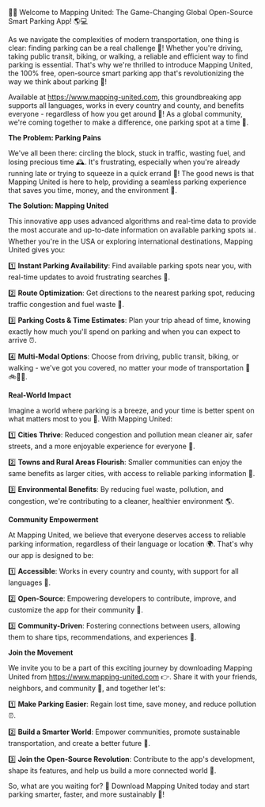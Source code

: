 🚗💨 Welcome to Mapping United: The Game-Changing Global Open-Source Smart Parking App! 🌎💻

As we navigate the complexities of modern transportation, one thing is clear: finding parking can be a real challenge 🤯! Whether you're driving, taking public transit, biking, or walking, a reliable and efficient way to find parking is essential. That's why we're thrilled to introduce Mapping United, the 100% free, open-source smart parking app that's revolutionizing the way we think about parking 🚀!

Available at https://www.mapping-united.com, this groundbreaking app supports all languages, works in every country and county, and benefits everyone - regardless of how you get around 🌟! As a global community, we're coming together to make a difference, one parking spot at a time 💪.

**The Problem: Parking Pains**

We've all been there: circling the block, stuck in traffic, wasting fuel, and losing precious time 🕰️. It's frustrating, especially when you're already running late or trying to squeeze in a quick errand 👀! The good news is that Mapping United is here to help, providing a seamless parking experience that saves you time, money, and the environment 🌿.

**The Solution: Mapping United**

This innovative app uses advanced algorithms and real-time data to provide the most accurate and up-to-date information on available parking spots 📊. Whether you're in the USA or exploring international destinations, Mapping United gives you:

1️⃣ **Instant Parking Availability**: Find available parking spots near you, with real-time updates to avoid frustrating searches 🔎.

2️⃣ **Route Optimization**: Get directions to the nearest parking spot, reducing traffic congestion and fuel waste 🚗.

3️⃣ **Parking Costs & Time Estimates**: Plan your trip ahead of time, knowing exactly how much you'll spend on parking and when you can expect to arrive ⏰.

4️⃣ **Multi-Modal Options**: Choose from driving, public transit, biking, or walking - we've got you covered, no matter your mode of transportation 🚌🚲🚶‍♀️.

**Real-World Impact**

Imagine a world where parking is a breeze, and your time is better spent on what matters most to you 💖. With Mapping United:

1️⃣ **Cities Thrive**: Reduced congestion and pollution mean cleaner air, safer streets, and a more enjoyable experience for everyone 🌆.

2️⃣ **Towns and Rural Areas Flourish**: Smaller communities can enjoy the same benefits as larger cities, with access to reliable parking information 💼.

3️⃣ **Environmental Benefits**: By reducing fuel waste, pollution, and congestion, we're contributing to a cleaner, healthier environment 🌎.

**Community Empowerment**

At Mapping United, we believe that everyone deserves access to reliable parking information, regardless of their language or location 🌍. That's why our app is designed to be:

1️⃣ **Accessible**: Works in every country and county, with support for all languages 💬.

2️⃣ **Open-Source**: Empowering developers to contribute, improve, and customize the app for their community 🤝.

3️⃣ **Community-Driven**: Fostering connections between users, allowing them to share tips, recommendations, and experiences 📱.

**Join the Movement**

We invite you to be a part of this exciting journey by downloading Mapping United from https://www.mapping-united.com 👉. Share it with your friends, neighbors, and community 💬, and together let's:

1️⃣ **Make Parking Easier**: Regain lost time, save money, and reduce pollution ⏰.

2️⃣ **Build a Smarter World**: Empower communities, promote sustainable transportation, and create a better future 🌟.

3️⃣ **Join the Open-Source Revolution**: Contribute to the app's development, shape its features, and help us build a more connected world 💪.

So, what are you waiting for? 🤔 Download Mapping United today and start parking smarter, faster, and more sustainably 🚀!